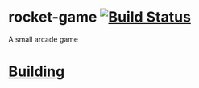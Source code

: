 # rocket-game [![Build Status](https://travis-ci.org/tversteeg/rocket-game.svg?branch=master)](https://travis-ci.org/tversteeg/rocket-game)
A small arcade game

# [Building](https://github.com/ggez/ggez/blob/master/docs/BuildingForEveryPlatform.md)

